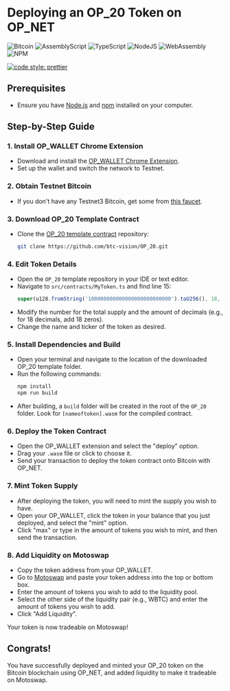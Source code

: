 # Deploying an OP_20 Token on OP_NET

![Bitcoin](https://img.shields.io/badge/Bitcoin-000?style=for-the-badge&logo=bitcoin&logoColor=white)
![AssemblyScript](https://img.shields.io/badge/assembly%20script-%23000000.svg?style=for-the-badge&logo=assemblyscript&logoColor=white)
![TypeScript](https://img.shields.io/badge/TypeScript-007ACC?style=for-the-badge&logo=typescript&logoColor=white)
![NodeJS](https://img.shields.io/badge/Node%20js-339933?style=for-the-badge&logo=nodedotjs&logoColor=white)
![WebAssembly](https://img.shields.io/badge/WebAssembly-654FF0?style=for-the-badge&logo=webassembly&logoColor=white)
![NPM](https://img.shields.io/badge/npm-CB3837?style=for-the-badge&logo=npm&logoColor=white)

[![code style: prettier](https://img.shields.io/badge/code_style-prettier-ff69b4.svg?style=flat-square)](https://github.com/prettier/prettier)

## Prerequisites

- Ensure you have [Node.js](https://nodejs.org/) and [npm](https://www.npmjs.com/) installed on your computer.

## Step-by-Step Guide

### 1. Install OP_WALLET Chrome Extension

- Download and install the [OP_WALLET Chrome Extension](#).
- Set up the wallet and switch the network to Testnet.

### 2. Obtain Testnet Bitcoin

- If you don't have any Testnet3 Bitcoin, get some from [this faucet](https://bitcoinfaucet.uo1.net/).

### 3. Download OP_20 Template Contract

- Clone the [OP_20 template contract](https://github.com/btc-vision/OP_20) repository:
  ```sh
  git clone https://github.com/btc-vision/OP_20.git
  ```

### 4. Edit Token Details

- Open the `OP_20` template repository in your IDE or text editor.
- Navigate to `src/contracts/MyToken.ts` and find line 15:
  ```typescript
  super(u128.fromString('100000000000000000000000000').toU256(), 18, 'MyToken', 'TOKEN');
  ```
- Modify the number for the total supply and the amount of decimals (e.g., for 18 decimals, add 18 zeros).
- Change the name and ticker of the token as desired.

### 5. Install Dependencies and Build

- Open your terminal and navigate to the location of the downloaded OP_20 template folder.
- Run the following commands:
  ```sh
  npm install
  npm run build
  ```
- After building, a `build` folder will be created in the root of the `OP_20` folder. Look for `[nameoftoken].wasm` for the compiled contract.

### 6. Deploy the Token Contract

- Open the OP_WALLET extension and select the "deploy" option.
- Drag your `.wasm` file or click to choose it.
- Send your transaction to deploy the token contract onto Bitcoin with OP_NET.

### 7. Mint Token Supply

- After deploying the token, you will need to mint the supply you wish to have.
- Open your OP_WALLET, click the token in your balance that you just deployed, and select the "mint" option.
- Click "max" or type in the amount of tokens you wish to mint, and then send the transaction.

### 8. Add Liquidity on Motoswap

- Copy the token address from your OP_WALLET.
- Go to [Motoswap](https://motoswap.org/pool) and paste your token address into the top or bottom box.
- Enter the amount of tokens you wish to add to the liquidity pool.
- Select the other side of the liquidity pair (e.g., WBTC) and enter the amount of tokens you wish to add.
- Click "Add Liquidity".

Your token is now tradeable on Motoswap!

## Congrats!

You have successfully deployed and minted your OP_20 token on the Bitcoin blockchain using OP_NET, and added liquidity to make it tradeable on Motoswap.
